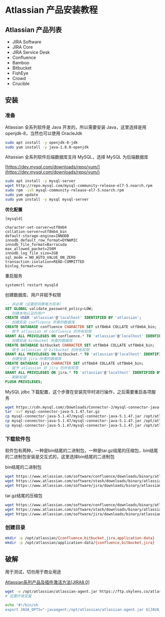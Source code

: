 # Atlassian 产品安装教程

## Atlassian 产品列表

+ JIRA Software
+ JIRA Core
+ JIRA Service Desk
+ Confluence
+ Bamboo
+ Bitbucket
+ FishEye
+ Crowd
+ Crucible

## 安装

### 准备

Atlassian 全系列软件是 Java 开发的，所以需要安装 Java，这里选择是用 openjdk-8，当然也可以使用 OracleJdk

```bash
sudo apt install -y openjdk-8-jdk
sudo yum install -y java-1.8.0-openjdk
```

Altassian 全系列软件后端数据库支持 MySQL，选择 MySQL 为后端数据库

[https://dev.mysql.com/downloads/repo/yum/](https://dev.mysql.com/downloads/repo/yum/)

```bash
sudo apt install -y mysql-server
wget http://repo.mysql.com/mysql-community-release-el7-5.noarch.rpm
sudo rpm -ivh mysql-community-release-el7-5.noarch.rpm
sudo yum update
sudo yum install -y mysql mysql-server
```

**优化配置**

```
[mysqld]

character-set-server=utf8mb4
collation-server=utf8mb4_bin
default-storage-engine=INNODB
innodb_default_row_format=DYNAMIC
innodb_file_format=Barracuda
max_allowed_packet=256M
innodb_log_file_size=2GB
sql_mode = NO_AUTO_VALUE_ON_ZERO
transaction-isolation=READ-COMMITTED
binlog_format=row

```

重启服务

```
systemctl restart mysqld
```

创建数据库、用户并赋予权限

```sql
-- 非必需（设置密码策略为简单）
SET GLOBAL validate_password_policy=LOW;
-- 创建本地认证的用户
CREATE USER 'atlassian'@'localhost' IDENTIFIED BY 'atlassian';
-- 创建安装 confluence 所需的数据库
CREATE DATABASE confluence CHARACTER SET utf8mb4 COLLATE utf8mb4_bin;
-- 赋予 atlassian 对 confluence 的所有权限
GRANT ALL PRIVILEGES ON confluence.* TO 'atlassian'@'localhost' IDENTIFIED BY 'atlassian' WITH GRANT OPTION;
-- 创建安装 bitbucket 所需的数据库
CREATE DATABASE bitbucket CHARACTER SET utf8mb4 COLLATE utf8mb4_bin;
-- 赋予 atlassian 对 bitbucket 的所有权限
GRANT ALL PRIVILEGES ON bitbucket.* TO 'atlassian'@'localhost' IDENTIFIED BY 'atlassian' WITH GRANT OPTION;
-- 创建安装 jira 所需的数据库
CREATE DATABASE jira CHARACTER SET utf8mb4 COLLATE utf8mb4_bin;
-- 赋予 atlassian 对 jira 的所有权限
GRANT ALL PRIVILEGES ON jira.* TO 'atlassian'@'localhost' IDENTIFIED BY 'atlassian' WITH GRANT OPTION;
-- 刷新权限
FLUSH PRIVILEGES;
```

MySQL jdbc 下载配置，这个步骤在安装完毕时进行操作，之后需要重启各项服务

```bash
wget https://cdn.mysql.com//Downloads/Connector-J/mysql-connector-java-5.1.47.tar.gz
tar -xvf mysql-connector-java-5.1.47.tar.gz
cp mysql-connector-java-5.1.47/mysql-connector-java-5.1.47.jar /opt/atlassian/confluence/confluence/WEB-INF/lib
cp mysql-connector-java-5.1.47/mysql-connector-java-5.1.47.jar /opt/atlassian/bitbucket/app/WEB-INF/lib/
cp mysql-connector-java-5.1.47/mysql-connector-java-5.1.47.jar /opt/atlassian/jira/atlassian-jira/WEB-INF/lib/
```


### 下载软件包

软件包有两种，一种是bin结尾的二进制包，一种是tar.gz结尾的压缩包，bin结尾的二进制包安装是交互式的，这里选择bin结尾的二进制包 

bin结尾的二进制包

```bash
wget https://www.atlassian.com/software/confluence/downloads/binary/atlassian-confluence-6.15.3-x64.bin
wget https://www.atlassian.com/software/stash/downloads/binary/atlassian-bitbucket-6.2.0-x64.bin
wget https://www.atlassian.com/software/jira/downloads/binary/atlassian-jira-software-8.1.0-x64.bin
```

tar.gz结尾的压缩包

```bash
wget https://www.atlassian.com/software/confluence/downloads/binary/atlassian-confluence-6.15.3.tar.gz
wget https://www.atlassian.com/software/stash/downloads/binary/atlassian-bitbucket-6.2.0.tar.gz
wget https://www.atlassian.com/software/jira/downloads/binary/atlassian-jira-software-8.1.0.tar.gz
```

### 创建目录

```bash
mkdir -p /opt/atlassian/{confluence,bitbucket,jira,application-data}
mkdir -p /opt/atlassian/application-data/{confluence,bitbucket,jira}
```

## 破解

用于测试，切勿用于商业用途

[Atlassian系列产品及插件激活方法[JIRA8.0]](https://zhile.io/2018/12/20/atlassian-license-crack.html)

```bash
wget -o /opt/atlassian/atlassian-agent.jar https://ftp.skylens.co/atlassian/atlassian-agent.jar
# 设置环境变量

echo '#!/bin/sh
export JAVA_OPTS="-javaagent:/opt/atlassian/atlassian-agent.jar ${JAVA_OPTS}"' >> /etc/profile.d/atlassian-agent.sh
```
